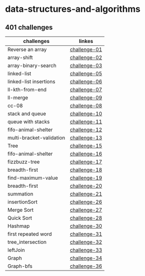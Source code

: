 # data-structures-and-algorithms 


## 401 challenges 
  | challenges               |      linkes   | 
  |--------------------------|:-------------:|
  | Reverse an array         | [challenge-01](https://github.com/401-advanced-javascript-israaOthman/data-structures-and-algorithms/pull/1)   |
  | array-shift              | [challenge-02](https://github.com/401-advanced-javascript-israaOthman/data-structures-and-algorithms/pull/3)   |
  | array-binary-search      | [challenge-03](https://github.com/401-advanced-javascript-israaOthman/data-structures-and-algorithms/pull/4)   |
  | linked-list              | [challenge-05](https://github.com/401-advanced-javascript-israaOthman/data-structures-and-algorithms/pull/7)   |
  | linked-list insertions   | [challenge-06](https://github.com/401-advanced-javascript-israaOthman/data-structures-and-algorithms/pull/11)   |
  | ll-kth-from-end          | [challenge-07](https://github.com/401-advanced-javascript-israaOthman/data-structures-and-algorithms/pull/10)   |
  | ll-merge                 | [challenge-09](https://github.com/401-advanced-javascript-israaOthman/data-structures-and-algorithms/pull/12)   |
  | cc-08                    | [challenge-08](https://github.com/401-advanced-javascript-israaOthman/data-structures-and-algorithms/pull/13)   |
  | stack and queue          | [challenge-10](https://github.com/401-advanced-javascript-israaOthman/data-structures-and-algorithms/pull/14)   |
  | queue with stacks        | [challenge-11](https://github.com/401-advanced-javascript-israaOthman/data-structures-and-algorithms/pull/15)   |
  | fifo-animal-shelter      | [challenge-12](https://github.com/401-advanced-javascript-israaOthman/data-structures-and-algorithms/pull/16)   |
  | multi-bracket-validation | [challenge-13](https://github.com/401-advanced-javascript-israaOthman/data-structures-and-algorithms/pull/17)   |
  | Tree                     | [challenge-15](https://github.com/401-advanced-javascript-israaOthman/data-structures-and-algorithms/pull/18)   |
  | fifo-animal-shelter      | [challenge-16](https://github.com/401-advanced-javascript-israaOthman/data-structures-and-algorithms/pull/19)   |
  | fizzbuzz-tree            | [challenge-17](https://github.com/401-advanced-javascript-israaOthman/data-structures-and-algorithms/pull/20)   |
  |  breadth-first           | [challenge-18](https://github.com/401-advanced-javascript-israaOthman/data-structures-and-algorithms/pull/22)   |
  | find-maximum-value       | [challenge-19](https://github.com/401-advanced-javascript-israaOthman/data-structures-and-algorithms/pull/23)   |
  | breadth-first            | [challenge-20](https://github.com/401-advanced-javascript-israaOthman/data-structures-and-algorithms/pull/24)   |
  | summation                | [challenge-21](https://github.com/401-advanced-javascript-israaOthman/data-structures-and-algorithms/pull/25)   |
  | insertionSort            | [challenge-26](https://github.com/401-advanced-javascript-israaOthman/data-structures-and-algorithms/pull/26)   |
  | Merge Sort               | [challenge-27](https://github.com/401-advanced-javascript-israaOthman/data-structures-and-algorithms/pull/27)   |
  | Quick Sort               | [challenge-28](https://github.com/401-advanced-javascript-israaOthman/data-structures-and-algorithms/pull/28)   |
  | Hashmap                  | [challenge-30](https://github.com/401-advanced-javascript-israaOthman/data-structures-and-algorithms/pull/29)   |
  | first repeated word      | [challenge-31](https://github.com/401-advanced-javascript-israaOthman/data-structures-and-algorithms/pull/30)   |
  | tree_intersection        | [challenge-32](https://github.com/401-advanced-javascript-israaOthman/data-structures-and-algorithms/pull/31)   |
  | leftJoin                 | [challenge-33](https://github.com/401-advanced-javascript-israaOthman/data-structures-and-algorithms/pull/32)   |
  | Graph                    | [challenge-34](https://github.com/401-advanced-javascript-israaOthman/data-structures-and-algorithms/pull/33)   |
  | Graph-bfs                | [challenge-36](https://github.com/401-advanced-javascript-israaOthman/data-structures-and-algorithms/pull/34)   |

                                                          









  








